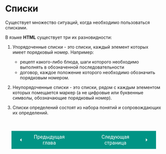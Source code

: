 # Списки

Существует множество ситуаций, когда необходимо пользоваться списками.

В языке **HTML** существует три их разновидности:

1. Упорядоченные списки - это списки, каждый элемент которых имеет порядковый номер. Например:
    * рецепт какого-либо блюда, шаги которого необходимо выполнять в обозначенной последовательности
    * договор, каждое положение которого необходимо обозначить порядковым номером.

2. Неупорядоченные списки - это списки, рядом с каждым элементом которых помещается маркер (а не цифровые или буквенные символы, обозначающие порядковый номер).

3. Списки определений состоят из набора понятий и сопровождающих их определений.

<div style="display: flex; justify-content: space-between; padding: 20px; margin-top:30px;"><button class="custom-button" style="background-color: rgb(0, 148, 133); color: white; font-family: 'Roboto', sans-serif; border: none; cursor: pointer; padding: 10px 20px; font-size: 16px; display: flex; align-items: center;" onclick="window.location.href='/sitetest/html/text'"><svg xmlns="http://www.w3.org/2000/svg" viewBox="0 0 24 24" style="fill: white; width: 20px; height: 20px;"><path d="M15 18l-6-6 6-6" /></svg><span style="margin: 0 10px;">Предыдущая глава</span></button><button class="custom-button" style="background-color: rgb(0, 148, 133); color: white; font-family: 'Roboto', sans-serif; border: none; cursor: pointer; padding: 10px 20px; font-size: 16px; display: flex; align-items: center;" onclick="window.location.href='/sitetest/html/lists/liolul'"><span style="margin: 0 10px;">Следующая страница</span><svg xmlns="http://www.w3.org/2000/svg" viewBox="0 0 24 24" style="fill: white; width: 20px; height: 20px;"><path d="M9 18l6-6-6-6" /></svg></button></div>

